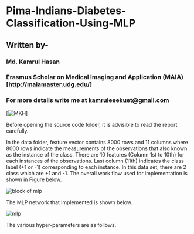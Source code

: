 # Pima-Indians-Diabetes-Classification-Using-MLP
## Written by-
### Md. Kamrul Hasan 
### Erasmus Scholar on Medical Imaging and Application (MAIA) [http://maiamaster.udg.edu/]
### For more details write me at kamruleeekuet@gmail.com
[![MKH](https://cdn.rawgit.com/sindresorhus/awesome/d7305f38d29fed78fa85652e3a63e154dd8e8829/media/badge.svg)] <br />

Before opening the source code folder, it is advisible to read the report carefully. 

In the data folder, feature vector contains 8000 rows and 11 columns where 8000 rows indicate the measurements of the observations that also known as the instance of the class. There are 10 features (Column 1st to 10th) for each instances of the observations. Last column (11th) indicates the class label (+1 or -1) corresponding to each instance. In this data set, there are 2 class which are +1 and -1. The overall work flow used for implementation is shown in Figure below. 

![block of mlp](https://user-images.githubusercontent.com/32570071/52538567-83ab2b00-2d74-11e9-94ce-b29c179040ec.png)

The MLP network that implemented is shown below. 

![mlp](https://user-images.githubusercontent.com/32570071/52538591-be14c800-2d74-11e9-9fa5-10f12fe8ab71.png)

The various hyper-parameters are as follows. 
